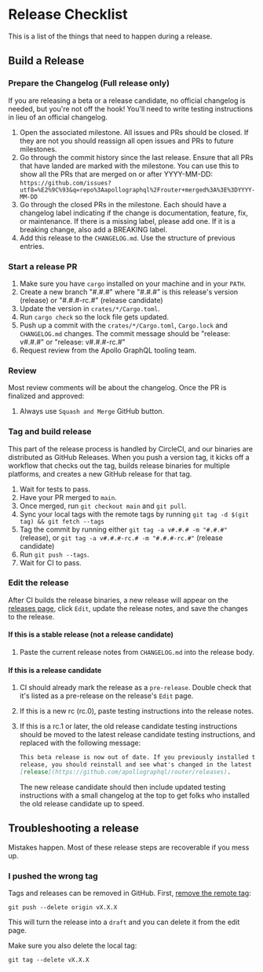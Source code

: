 Release Checklist
=================

This is a list of the things that need to happen during a release.

Build a Release
---------------

### Prepare the Changelog (Full release only)

If you are releasing a beta or a release candidate, no official changelog is
needed, but you're not off the hook! You'll need to write testing instructions
in lieu of an official changelog.

1.  Open the associated milestone. All issues and PRs should be closed. If
    they are not you should reassign all open issues and PRs to future
    milestones.
2.  Go through the commit history since the last release. Ensure that all PRs
    that have landed are marked with the milestone. You can use this to
    show all the PRs that are merged on or after YYYY-MM-DD:
    `https://github.com/issues?utf8=%E2%9C%93&q=repo%3Aapollographql%2Frouter+merged%3A%3E%3DYYYY-MM-DD`
3.  Go through the closed PRs in the milestone. Each should have a changelog
    label indicating if the change is documentation, feature, fix, or
    maintenance. If there is a missing label, please add one. If it is a
    breaking change, also add a BREAKING label.
4.  Add this release to the `CHANGELOG.md`. Use the structure of previous
    entries.

### Start a release PR

1.  Make sure you have `cargo` installed on your machine and in your `PATH`.
2.  Create a new branch "#.#.#" where "#.#.#" is this release's version
    (release) or "#.#.#-rc.#" (release candidate)
3.  Update the version in `crates/*/Cargo.toml`.
4.  Run `cargo check` so the lock file gets updated.
5.  Push up a commit with the `crates/*/Cargo.toml`, `Cargo.lock` and
    `CHANGELOG.md` changes. The commit message should be "release: v#.#.#" or
    "release: v#.#.#-rc.#"
6.  Request review from the Apollo GraphQL tooling team.

### Review

Most review comments will be about the changelog. Once the PR is finalized and
approved:

1.  Always use `Squash and Merge` GitHub button.

### Tag and build release

This part of the release process is handled by CircleCI, and our binaries are
distributed as GitHub Releases. When you push a version tag, it kicks off a
workflow that checks out the tag, builds release binaries for multiple
platforms, and creates a new GitHub release for that tag.

1.  Wait for tests to pass.
2.  Have your PR merged to `main`.
3.  Once merged, run `git checkout main` and `git pull`.
4.  Sync your local tags with the remote tags by running
    `git tag -d $(git tag) && git fetch --tags`
5.  Tag the commit by running either `git tag -a v#.#.# -m "#.#.#"` (release),
    or `git tag -a v#.#.#-rc.# -m "#.#.#-rc.#"` (release candidate)
6.  Run `git push --tags`.
7.  Wait for CI to pass.

### Edit the release

After CI builds the release binaries, a new release will appear on the
[releases page](https://github.com/apollographql/router/releases), click
`Edit`, update the release notes, and save the changes to the release.

#### If this is a stable release (not a release candidate)

1. Paste the current release notes from `CHANGELOG.md` into the release body.

#### If this is a release candidate

1.  CI should already mark the release as a `pre-release`. Double check that
    it's listed as a pre-release on the release's `Edit` page.
2.  If this is a new rc (rc.0), paste testing instructions into the release
    notes.
3.  If this is a rc.1 or later, the old release candidate testing instructions
    should be moved to the latest release candidate testing instructions, and
    replaced with the following message:

    ```markdown
    This beta release is now out of date. If you previously installed this
    release, you should reinstall and see what's changed in the latest
    [release](https://github.com/apollographql/router/releases).
    ```

    The new release candidate should then include updated testing instructions
    with a small changelog at the top to get folks who installed the old
    release candidate up to speed.

Troubleshooting a release
-------------------------

Mistakes happen. Most of these release steps are recoverable if you mess up.

### I pushed the wrong tag

Tags and releases can be removed in GitHub. First,
[remove the remote tag](https://stackoverflow.com/questions/5480258/how-to-delete-a-remote-tag):

```console
git push --delete origin vX.X.X
```

This will turn the release into a `draft` and you can delete it from the edit
page.

Make sure you also delete the local tag:

```console
git tag --delete vX.X.X
```
